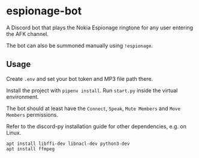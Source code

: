# espionage-bot

A Discord bot that plays the Nokia Espionage ringtone for any user entering the AFK channel.

The bot can also be summoned manually using `!espionage`.

## Usage

Create `.env` and set your bot token and MP3 file path there.

Install the project with `pipenv install`. Run `start.py` inside the virtual environment.

The bot should at least have the `Connect`, `Speak`, `Mute Members` and `Move Members` permissions.

Refer to the discord-py installation guide for other dependencies, e.g. on Linux.
```shell
apt install libffi-dev libnacl-dev python3-dev
apt install ffmpeg
```
